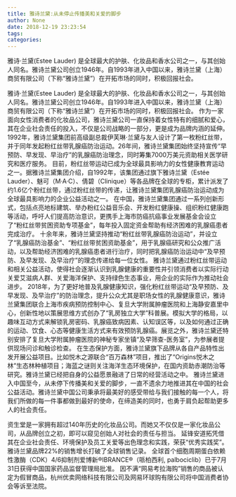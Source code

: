 ```yaml
---
title: 雅诗兰黛:从未停止传播美和关爱的脚步
author: None
date: 2018-12-19 23:23:54
tags: 
categories: 
---
```

雅诗·兰黛(Estee Lauder) 是全球最大的护肤、化妆品和香水公司之一，与其创始人同名。雅诗兰黛公司创立1946年。自1993年进入中国以来，雅诗兰黛（上海）商贸有限公司（下称“雅诗兰黛”）在开拓市场的同时，积极回报社会。
<!-- more -->
雅诗·兰黛(Estee Lauder) 是全球最大的护肤、化妆品和香水公司之一，与其创始人同名。雅诗兰黛公司创立1946年。自1993年进入中国以来，雅诗兰黛（上海）商贸有限公司（下称“雅诗兰黛”）在开拓市场的同时，积极回报社会。
作为一家面向女性消费者的化妆品公司，雅诗兰黛公司一直保持着女性特有的细腻和爱心，其在企业社会责任的投入，不仅是公司战略的一部分，更是成为品牌内涵的延伸。
1992年，雅诗兰黛集团前高级副总裁伊芙琳·兰黛与友人设计了第一枚粉红丝带，并于同年发起粉红丝带乳腺癌防治运动。26年间，雅诗兰黛集团始终坚持宣传“早预防、早发现、早治疗”的乳腺癌防治理念，同时筹集7000万美元资助相关医学研究和医疗服务。
目前，粉红丝带运动已成为全球最具影响力的女性健康教育运动之一。据雅诗兰黛集团介绍，自1992年，该集团通过旗下雅诗兰黛（Estée Lauder）、魅可（M·A·C）、倩碧（Clinique）等各品牌在全球的专柜，累计派发了约1.6亿个粉红丝带，通过粉红丝带的传递，让雅诗兰黛集团乳腺癌防治运动成为全球最具影响力的企业公益活动之一。
在中国，雅诗兰黛集团通过一系列创新形式，包括点亮地标建筑、举办粉红公益音乐会、开发粉红健康操、组织粉红健康跑等活动，呼吁人们提高防治意识，更携手上海市防癌抗癌事业发展基金会设立了“粉红丝带贫困资助专项基金”，每年投入固定资金帮助有经济困难的乳腺癌患者完成治疗。
十余年来，雅诗兰黛坚持推动“粉红丝带乳腺癌防治运动”，并设立了“乳腺癌防治基金”、“粉红丝带贫困资助基金”，用于乳腺癌研究和公众推广活动，以及帮助经济困难的乳腺癌患者进行治疗，同时把乳腺癌防治运动中“及早预防、及早发现、及早治疗”的理念传递给每一位女性。
雅诗兰黛通过粉红丝带运动和相关公益活动，使得社会逐渐认识到乳腺健康的重要性并引领消费者以实际行动关爱艾滋病人群、关爱海洋保护、支持绿色生态事业，用企业的实际作为推动社会进步。
2018年，为了更好地普及乳腺健康知识，强化粉红丝带运动“及早预防、及早发现、及早治疗”的防治理念，提升公众尤其是职场女性的乳腺健康意识，雅诗兰黛集团联合上海市疾病预防控制中心、复旦大学附属肿瘤医院和上海静安嘉里中心，创新性地以策展思维方式创办了“乳房独立大学”科普展。模拟大学的格局，以趣味互动方式来解锁乳房密码、乳腺癌致病因素、认知误区等，以及如何通过正确的运动、饮食、心态等健康生活方式来有效预防乳腺癌。展览之外，雅诗兰黛还特别安排了复旦大学附属肿瘤医院的神秘专家坐镇“及早筛查-医务室”，为参展者提供现场问诊和触诊检查。
在生态保护方面，雅诗兰黛旗下品牌从各自产品特性出发开展公益项目。比如悦木之源联合“百万森林”项目，推出了“Origins悦木之林”生态林种植项目；海蓝之谜则关注海洋生态环境保护，在国内资助赤潮防治等研究。雅诗兰黛已经把自身的公益愿景融进了日常的经营活动之中。
雅诗兰黛进入中国至今，从未停下传播美和关爱的脚步，一直不遗余力地推进其在中国的社会公益活动。雅诗兰黛中国公司秉承将最美好的感受带给与我们接触的每一个人，将我们所做的每一件事都做到最好的使命，在缔造美的同时，也勇于肩负起帮助更多人的社会责任。
 
 
资生堂是一家拥有超过140年历史的化妆品公司。而她又不仅仅是一家化妆品公司，从品牌创立之初，即可以窥见创始人对社会的责任与担当。
延锋安道拓凭借其在企业社会责任、环境保护及员工关爱等出色理念和实践，荣获“优秀实践奖”。
雅诗兰黛品牌22%的销售增长打破了全球销售记录。
全球首个细胞周期蛋白依赖性激酶（CDK）4/6抑制剂爱博新®IBRANCE®（哌柏西利, palbociclib）已于7月31日获得中国国家药品监督管理局批准。
因不满“网易考拉海购”销售的商品被认定为假冒商品，杭州优卖网络科技有限公司及网易环球购有限公司将中国消费者协会等诉至法院。
